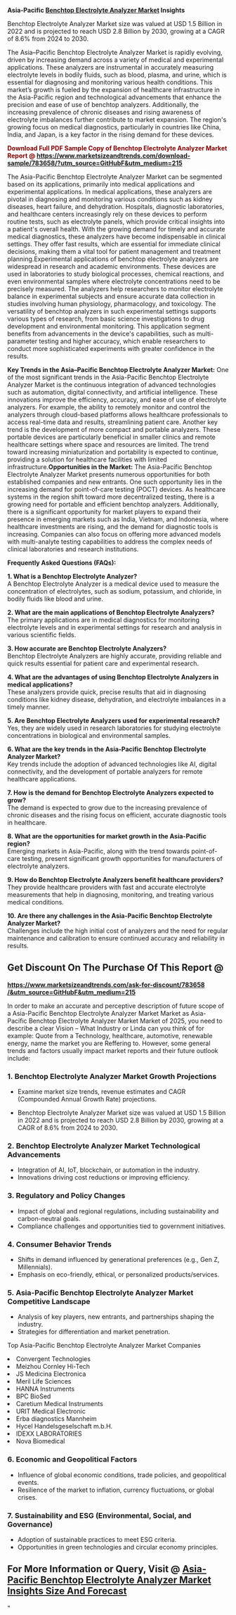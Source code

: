 <p><strong>Asia-Pacific&nbsp;<a href=""https://www.marketsizeandtrends.com/download-sample/783658/&amp;utm_source=GitHubF&amp;utm_medium=215"">Benchtop Electrolyte Analyzer Market</a> Insights</strong></p><p>Benchtop Electrolyte Analyzer Market size was valued at USD 1.5 Billion in 2022 and is projected to reach USD 2.8 Billion by 2030, growing at a CAGR of 8.6% from 2024 to 2030.</p><p><p>The Asia–Pacific Benchtop Electrolyte Analyzer Market is rapidly evolving, driven by increasing demand across a variety of medical and experimental applications. These analyzers are instrumental in accurately measuring electrolyte levels in bodily fluids, such as blood, plasma, and urine, which is essential for diagnosing and monitoring various health conditions. This market’s growth is fueled by the expansion of healthcare infrastructure in the Asia-Pacific region and technological advancements that enhance the precision and ease of use of benchtop analyzers. Additionally, the increasing prevalence of chronic diseases and rising awareness of electrolyte imbalances further contribute to market expansion. The region's growing focus on medical diagnostics, particularly in countries like China, India, and Japan, is a key factor in the rising demand for these devices. <strong><p><strong><span style="color: #800000;">Download Full PDF Sample Copy of Benchtop Electrolyte Analyzer Market Report @</span>&nbsp;</strong><a href="https://www.marketsizeandtrends.com/download-sample/783658/?utm_source=GitHubF&amp;utm_medium=215" target="_blank">https://www.marketsizeandtrends.com/download-sample/783658/?utm_source=GitHubF&amp;utm_medium=215</a></p></strong></p><p>The Asia-Pacific Benchtop Electrolyte Analyzer Market can be segmented based on its applications, primarily into medical applications and experimental applications. In medical applications, these analyzers are pivotal in diagnosing and monitoring various conditions such as kidney diseases, heart failure, and dehydration. Hospitals, diagnostic laboratories, and healthcare centers increasingly rely on these devices to perform routine tests, such as electrolyte panels, which provide critical insights into a patient's overall health. With the growing demand for timely and accurate medical diagnostics, these analyzers have become indispensable in clinical settings. They offer fast results, which are essential for immediate clinical decisions, making them a vital tool for patient management and treatment planning.Experimental applications of benchtop electrolyte analyzers are widespread in research and academic environments. These devices are used in laboratories to study biological processes, chemical reactions, and even environmental samples where electrolyte concentrations need to be precisely measured. The analyzers help researchers to monitor electrolyte balance in experimental subjects and ensure accurate data collection in studies involving human physiology, pharmacology, and toxicology. The versatility of benchtop analyzers in such experimental settings supports various types of research, from basic science investigations to drug development and environmental monitoring. This application segment benefits from advancements in the device's capabilities, such as multi-parameter testing and higher accuracy, which enable researchers to conduct more sophisticated experiments with greater confidence in the results.</p><p><strong>Key Trends in the Asia–Pacific Benchtop Electrolyte Analyzer Market:</strong> One of the most significant trends in the Asia-Pacific Benchtop Electrolyte Analyzer Market is the continuous integration of advanced technologies such as automation, digital connectivity, and artificial intelligence. These innovations improve the efficiency, accuracy, and ease of use of electrolyte analyzers. For example, the ability to remotely monitor and control the analyzers through cloud-based platforms allows healthcare professionals to access real-time data and results, streamlining patient care. Another key trend is the development of more compact and portable analyzers. These portable devices are particularly beneficial in smaller clinics and remote healthcare settings where space and resources are limited. The trend toward increasing miniaturization and portability is expected to continue, providing a solution for healthcare facilities with limited infrastructure.<strong>Opportunities in the Market:</strong> The Asia-Pacific Benchtop Electrolyte Analyzer Market presents numerous opportunities for both established companies and new entrants. One such opportunity lies in the increasing demand for point-of-care testing (POCT) devices. As healthcare systems in the region shift toward more decentralized testing, there is a growing need for portable and efficient benchtop analyzers. Additionally, there is a significant opportunity for market players to expand their presence in emerging markets such as India, Vietnam, and Indonesia, where healthcare investments are rising, and the demand for diagnostic tools is increasing. Companies can also focus on offering more advanced models with multi-analyte testing capabilities to address the complex needs of clinical laboratories and research institutions.</p><p><strong>Frequently Asked Questions (FAQs):</strong></p><p><strong>1. What is a Benchtop Electrolyte Analyzer?</strong><br> A Benchtop Electrolyte Analyzer is a medical device used to measure the concentration of electrolytes, such as sodium, potassium, and chloride, in bodily fluids like blood and urine. </p><p><strong>2. What are the main applications of Benchtop Electrolyte Analyzers?</strong><br> The primary applications are in medical diagnostics for monitoring electrolyte levels and in experimental settings for research and analysis in various scientific fields. </p><p><strong>3. How accurate are Benchtop Electrolyte Analyzers?</strong><br> Benchtop Electrolyte Analyzers are highly accurate, providing reliable and quick results essential for patient care and experimental research.</p><p><strong>4. What are the advantages of using Benchtop Electrolyte Analyzers in medical applications?</strong><br> These analyzers provide quick, precise results that aid in diagnosing conditions like kidney disease, dehydration, and electrolyte imbalances in a timely manner. </p><p><strong>5. Are Benchtop Electrolyte Analyzers used for experimental research?</strong><br> Yes, they are widely used in research laboratories for studying electrolyte concentrations in biological and environmental samples. </p><p><strong>6. What are the key trends in the Asia-Pacific Benchtop Electrolyte Analyzer Market?</strong><br> Key trends include the adoption of advanced technologies like AI, digital connectivity, and the development of portable analyzers for remote healthcare applications. </p><p><strong>7. How is the demand for Benchtop Electrolyte Analyzers expected to grow?</strong><br> The demand is expected to grow due to the increasing prevalence of chronic diseases and the rising focus on efficient, accurate diagnostic tools in healthcare. </p><p><strong>8. What are the opportunities for market growth in the Asia-Pacific region?</strong><br> Emerging markets in Asia-Pacific, along with the trend towards point-of-care testing, present significant growth opportunities for manufacturers of electrolyte analyzers. </p><p><strong>9. How do Benchtop Electrolyte Analyzers benefit healthcare providers?</strong><br> They provide healthcare providers with fast and accurate electrolyte measurements that help in diagnosing, monitoring, and treating various medical conditions. </p><p><strong>10. Are there any challenges in the Asia-Pacific Benchtop Electrolyte Analyzer Market?</strong><br> Challenges include the high initial cost of analyzers and the need for regular maintenance and calibration to ensure continued accuracy and reliability in results. </p></p><h2><strong>Get Discount On The Purchase Of This Report @&nbsp;</strong></h2><p><strong><a href=""https://www.marketsizeandtrends.com/ask-for-discount/783658/&amp;utm_source=GitHubF&amp;utm_medium=215"" target=""_blank"">https://www.marketsizeandtrends.com/ask-for-discount/783658<br />/&amp;utm_source=GitHubF&amp;utm_medium=215</a></strong></p><p>In order to make an accurate and perceptive description of future scope of a Asia-Pacific&nbsp;Benchtop Electrolyte Analyzer Market Market as Asia-Pacific&nbsp;Benchtop Electrolyte Analyzer Market Market of 2025, you need to describe a clear Vision &ndash; What Industry or Linda can you think of for example: Quote from a Technology, healthcare, automotive, renewable energy, name the market you are Reffering to. However, some general trends and factors usually impact market reports and their future outlook include:</p><h3>1.&nbsp;<strong>Benchtop Electrolyte Analyzer Market Growth Projections</strong></h3><ul><li>Examine market size trends, revenue estimates and CAGR (Compounded Annual Growth Rate) projections.</li><li><p>Benchtop Electrolyte Analyzer Market size was valued at USD 1.5 Billion in 2022 and is projected to reach USD 2.8 Billion by 2030, growing at a CAGR of 8.6% from 2024 to 2030.</p></li></ul><h3>2.&nbsp;<strong>Benchtop Electrolyte Analyzer Market Technological Advancements</strong></h3><ul><li>Integration of AI, IoT, blockchain, or automation in the industry.</li><li>Innovations driving cost reductions or improving efficiency.</li></ul><h3>3.&nbsp;<strong>Regulatory and Policy Changes</strong></h3><ul><li>Impact of global and regional regulations, including sustainability and carbon-neutral goals.</li><li>Compliance challenges and opportunities tied to government initiatives.</li></ul><h3>4.&nbsp;<strong>Consumer Behavior Trends</strong></h3><ul><li>Shifts in demand influenced by generational preferences (e.g., Gen Z, Millennials).</li><li>Emphasis on eco-friendly, ethical, or personalized products/services.</li></ul><h3>5.&nbsp;<strong>Asia-Pacific Benchtop Electrolyte Analyzer Market Competitive Landscape</strong></h3><ul><li>Analysis of key players, new entrants, and partnerships shaping the industry.</li><li>Strategies for differentiation and market penetration.</li></ul><p data-pm-slice=""1 1 []"">Top Asia-Pacific Benchtop Electrolyte Analyzer Market Companies</p><div data-test-id=""""><p><li>Convergent Technologies</li><li> Meizhou Cornley Hi-Tech</li><li> JS Medicina Electronica</li><li> Meril Life Sciences</li><li> HANNA Instruments</li><li> BPC BioSed</li><li> Caretium Medical Instruments</li><li> URIT Medical Electronic</li><li> Erba diagnostics Mannheim</li><li> Hycel Handelsgeselschaft m.b.H.</li><li> IDEXX LABORATORIES</li><li> Nova Biomedical</li></p></div><h3>6.&nbsp;<strong>Economic and Geopolitical Factors</strong></h3><ul><li>Influence of global economic conditions, trade policies, and geopolitical events.</li><li>Resilience of the market to inflation, currency fluctuations, or global crises.</li></ul><h3>7.&nbsp;<strong>Sustainability and ESG (Environmental, Social, and Governance)</strong></h3><ul><li>Adoption of sustainable practices to meet ESG criteria.</li><li>Opportunities in green technologies and circular economy principles.</li></ul><h2><strong>For More Information or Query, Visit @&nbsp;</strong><a href=""https://www.verifiedmarketreports.com/product/benchtop-electrolyte-analyzer-market/"" target=""_blank"">Asia-Pacific Benchtop Electrolyte Analyzer Market Insights Size And Forecast</a></h2>"
